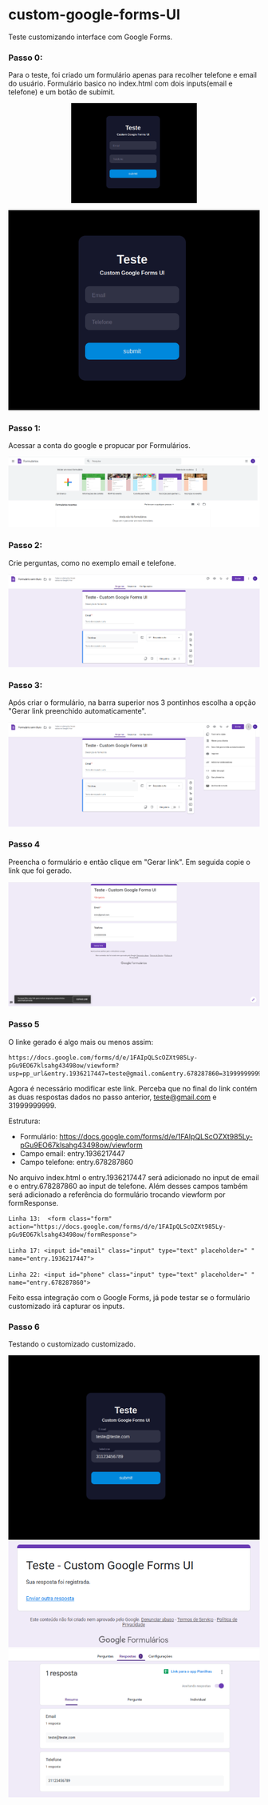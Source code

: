 # custom-google-forms-UI

Teste customizando interface com Google Forms.

### Passo 0:
Para o teste, foi criado um formulário apenas para recolher telefone e email do usuário.
Formulário basico no index.html com dois inputs(email e telefone) e um botão de subimit.

<img src="/assets/forms.png" title="forms" style="display: block; margin-left: auto; margin-right: auto; width: 50%;">

![alt text](/assets/forms.png)

### Passo 1:
Acessar a conta do google e propucar por Formulários.

![alt text](/assets/step1.png)

### Passo 2:
Crie perguntas, como no exemplo email e telefone.

![alt text](/assets/step2.png)

### Passo 3:
Após criar o formulário, na barra superior nos 3 pontinhos escolha a opção "Gerar link preenchido automaticamente".

![alt text](/assets/step3.png)

### Passo 4
Preencha o formulário e então clique em "Gerar link". Em seguida copie o link que foi gerado.

![alt text](/assets/step4.png)

### Passo 5
O linke gerado é algo mais ou menos assim:

```
https://docs.google.com/forms/d/e/1FAIpQLScOZXt985Ly-pGu9EO67klsahg43498ow/viewform?usp=pp_url&entry.1936217447=teste@gmail.com&entry.678287860=31999999999
```

Agora é necessário modificar este link. Perceba que no final do link contém as duas respostas dados no passo anterior, teste@gmail.com e 31999999999.

Estrutura:
- Formulário: https://docs.google.com/forms/d/e/1FAIpQLScOZXt985Ly-pGu9EO67klsahg43498ow/viewform
- Campo email: entry.1936217447
- Campo telefone: entry.678287860

No arquivo index.html o entry.1936217447 será adicionado no input de email e o entry.678287860 ao input de telefone. Além desses campos também será adicionado a referência do formulário trocando viewform por formResponse.

```
Linha 13:  <form class="form" action="https://docs.google.com/forms/d/e/1FAIpQLScOZXt985Ly-pGu9EO67klsahg43498ow/formResponse">

Linha 17: <input id="email" class="input" type="text" placeholder=" " name="entry.1936217447">

Linha 22: <input id="phone" class="input" type="text" placeholder=" " name="entry.678287860">
```

Feito essa integração com o Google Forms, já pode testar se o formulário customizado irá capturar os inputs.

### Passo 6
Testando o customizado customizado.

![alt text](/assets/step6a.png)
![alt text](/assets/step6b.png)
![alt text](/assets/step6c.png)